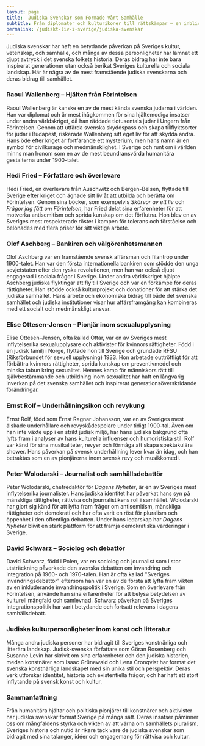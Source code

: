 ```yaml
---
layout: page
title:  Judiska Svenskar som Formade Vårt Samhälle
subtitle: Från diplomater och kulturikoner till rättskämpar – en inblick i judiska svenskars bidrag till modern historia
permalink: /judiskt-liv-i-sverige/judiska-svenskar
---
```


Judiska svenskar har haft en betydande påverkan på Sveriges kultur, vetenskap, och samhälle, och många av dessa personligheter har lämnat ett djupt avtryck i det svenska folkets historia. Deras bidrag har inte bara inspirerat generationer utan också berikat Sveriges kulturella och sociala landskap. Här är några av de mest framstående judiska svenskarna och deras bidrag till samhället.

### **Raoul Wallenberg** – Hjälten från Förintelsen

Raoul Wallenberg är kanske en av de mest kända svenska judarna i världen. Han var diplomat och är mest ihågkommen för sina hjältemodiga insatser under andra världskriget, då han räddade tiotusentals judar i Ungern från Förintelsen. Genom att utfärda svenska skyddspass och skapa tillflyktsorter för judar i Budapest, riskerade Wallenberg sitt eget liv för att skydda andra. Hans öde efter kriget är fortfarande ett mysterium, men hans namn är en symbol för civilkurage och medmänsklighet. I Sverige och runt om i världen minns man honom som en av de mest beundransvärda humanitära gestalterna under 1900-talet.

### **Hédi Fried** – Författare och överlevare

Hédi Fried, en överlevare från Auschwitz och Bergen-Belsen, flyttade till Sverige efter kriget och ägnade sitt liv åt att utbilda och berätta om Förintelsen. Genom sina böcker, som exempelvis *Skärvor av ett liv* och *Frågor jag fått om Förintelsen*, har Fried delat sina erfarenheter för att motverka antisemitism och sprida kunskap om det förflutna. Hon blev en av Sveriges mest respekterade röster i kampen för tolerans och förståelse och belönades med flera priser för sitt viktiga arbete.

### **Olof Aschberg** – Bankiren och välgörenhetsmannen

Olof Aschberg var en framstående svensk affärsman och filantrop under 1900-talet. Han var den första internationella bankiren som stödde den unga sovjetstaten efter den ryska revolutionen, men han var också djupt engagerad i sociala frågor i Sverige. Under andra världskriget hjälpte Aschberg judiska flyktingar att fly till Sverige och var en förkämpe för deras rättigheter. Han stödde också kulturprojekt och donationer för att stärka det judiska samhället. Hans arbete och ekonomiska bidrag till både det svenska samhället och judiska institutioner visar hur affärsframgång kan kombineras med ett socialt och medmänskligt ansvar.

### **Elise Ottesen-Jensen** – Pionjär inom sexualupplysning

Elise Ottesen-Jensen, ofta kallad Ottar, var en av Sveriges mest inflytelserika sexualupplysare och aktivister för kvinnors rättigheter. Född i en judisk familj i Norge, flyttade hon till Sverige och grundade RFSU (Riksförbundet för sexuell upplysning) 1933. Hon arbetade outtröttligt för att förbättra kvinnors rättigheter, sprida kunskap om preventivmedel och minska tabun kring sexualitet. Hennes kamp för människors rätt till självbestämmande och utbildning inom sexualitet har haft en långvarig inverkan på det svenska samhället och inspirerat generationsöverskridande förändringar.

### **Ernst Rolf** – Underhållningsikon och revykung

Ernst Rolf, född som Ernst Ragnar Johansson, var en av Sveriges mest älskade underhållare och revyskådespelare under tidigt 1900-tal. Även om han inte växte upp i en strikt judisk miljö, har hans judiska bakgrund ofta lyfts fram i analyser av hans kulturella influenser och humoristiska stil. Rolf var känd för sina musikaliteter, revyer och förmåga att skapa spektakulära shower. Hans påverkan på svensk underhållning lever kvar än idag, och han betraktas som en av pionjärerna inom svensk revy och musikkomedi.

### **Peter Wolodarski** – Journalist och samhällsdebattör

Peter Wolodarski, chefredaktör för *Dagens Nyheter*, är en av Sveriges mest inflytelserika journalister. Hans judiska identitet har påverkat hans syn på mänskliga rättigheter, rättvisa och journalistikens roll i samhället. Wolodarski har gjort sig känd för att lyfta fram frågor om antisemitism, mänskliga rättigheter och demokrati och har ofta varit en röst för pluralism och öppenhet i den offentliga debatten. Under hans ledarskap har *Dagens Nyheter* blivit en stark plattform för att främja demokratiska värderingar i Sverige.

### **David Schwarz** – Sociolog och debattör

David Schwarz, född i Polen, var en sociolog och journalist som i stor utsträckning påverkade den svenska debatten om invandring och integration på 1960- och 1970-talen. Han är ofta kallad "Sveriges invandringsdebattör" eftersom han var en av de första att lyfta fram vikten av en inkluderande invandringspolitik i Sverige. Som en överlevare från Förintelsen, använde han sina erfarenheter för att belysa betydelsen av kulturell mångfald och samlevnad. Schwarz påverkan på Sveriges integrationspolitik har varit betydande och fortsatt relevans i dagens samhällsdebatt.

### **Judiska kulturpersonligheter inom konst och litteratur**

Många andra judiska personer har bidragit till Sveriges konstnärliga och litterära landskap. Judisk-svenska författare som Göran Rosenberg och Susanne Levin har skrivit om sina erfarenheter och den judiska historien, medan konstnärer som Isaac Grünewald och Lena Cronqvist har format det svenska konstnärliga landskapet med sin unika stil och perspektiv. Deras verk utforskar identitet, historia och existentiella frågor, och har haft ett stort inflytande på svensk konst och kultur.

### Sammanfattning

Från humanitära hjältar och politiska pionjärer till konstnärer och aktivister har judiska svenskar format Sverige på många sätt. Deras insatser påminner oss om mångfaldens styrka och vikten av att värna om samhällets pluralism. Sveriges historia och nutid är rikare tack vare de judiska svenskar som bidragit med sina talanger, idéer och engagemang för rättvisa och kultur.